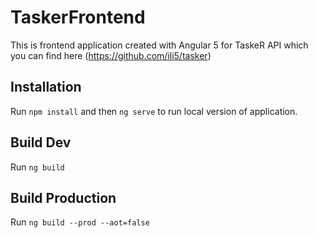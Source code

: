 # TaskerFrontend

This is frontend application created with Angular 5 for TaskeR API which you can find here (https://github.com/ili5/tasker)

## Installation

Run `npm install` and then `ng serve` to run local version of application. 

## Build Dev

Run `ng build`

## Build Production

Run `ng build --prod --aot=false`
